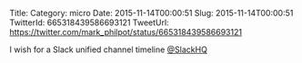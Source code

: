Title: 
Category: micro
Date: 2015-11-14T00:00:51
Slug: 2015-11-14T00:00:51
TwitterId: 665318439586693121
TweetUrl: https://twitter.com/mark_philpot/status/665318439586693121

I wish for a Slack unified channel timeline [@SlackHQ](https://twitter.com/SlackHQ)